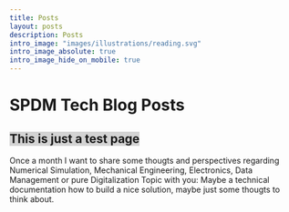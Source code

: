 ```yaml
---
title: Posts
layout: posts
description: Posts
intro_image: "images/illustrations/reading.svg"
intro_image_absolute: true
intro_image_hide_on_mobile: true
---
```


# SPDM Tech Blog Posts

## <span style="background-color: lightgrey">This is just a test page</span>

Once a month I want to share some thougts and perspectives regarding Numerical Simulation, Mechanical Engineering, Electronics, Data Management or pure Digitalization Topic with you: Maybe a technical documentation how to build a nice solution, maybe just some thougts to think about.    
